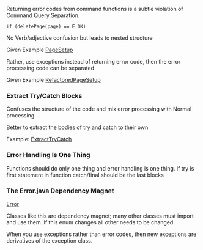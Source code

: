 Returning error codes from command functions is a subtle violation of Command Query Separation.

```aidl
if (deletePage(page) == E_OK)
```

No Verb/adjective confusion but leads to nested structure

Given Example
[PageSetup](./problemstatement/PageSetup.java)

Rather, use exceptions instead of returning error code, then the error processing code can be separated

Given Example
[RefactoredPageSetup](./solutions/RefactoredPageSetup.java)


### Extract Try/Catch Blocks

Confuses the structure of the code and mix error processing with Normal processing.

Better to extract the bodies of try and catch to their own

Example:
[ExtractTryCatch](./solutions/ExtractTryCatch.java)

### Error Handling Is One Thing

Functions should do only one thing and error handling is one thing.
If try is first statement in function
catch/final should be the last blocks

### The Error.java Dependency Magnet

[Error](./Error.java)

Classes like this are dependency magnet; many other classes must import and use them.
If this enum changes all other needs to be changed.

When you use exceptions rather than error codes, then new exceptions are derivatives of the exception class.

